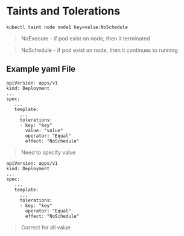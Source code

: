 # Taints and Tolerations
    kubectl taint node node1 key=value:NoSchedule 
> NoExecute - if pod exist on node, then it terminated

> NoSchedule - if pod exist on node, then it continues to running  
  
## Example yaml File
    apiVersion: apps/v1
    kind: Deployment
    ...
    spec:
       ...
       template:
         ...
         tolerations:
         - key: "key"
           value: "value"
           operator: "Equal"
           effect: "NoSchedule"
    
> Need to specify value

    apiVersion: apps/v1
    kind: Deployment
    ...
    spec:
       ...
       template:
         ...
         tolerations:
         - key: "key"
           operator: "Equal"
           effect: "NoSchedule"
    
> Correct for all value

